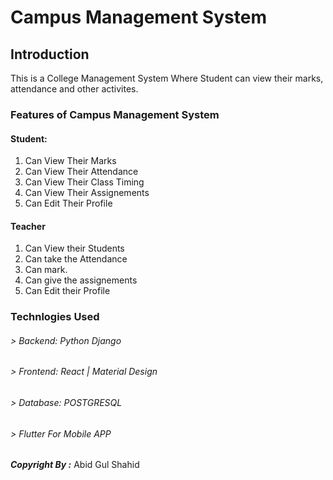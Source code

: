 
# Campus Management System

## Introduction


This is a College Management System Where Student can view their marks, attendance and other activites.

### Features of Campus Management System

#### Student:
1. Can View Their Marks
2. Can View Their Attendance
3. Can View Their Class Timing
4. Can View Their Assignements
5. Can Edit Their Profile

#### Teacher
1. Can View their Students 
2. Can take the Attendance
3. Can mark.
4. Can give the assignements
5. Can Edit their Profile



### Technlogies Used

###### > Backend: Python Django
###### > Frontend: React | Material Design
###### > Database: POSTGRESQL
###### > Flutter For Mobile APP

**_Copyright By :_** Abid Gul Shahid
